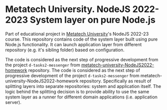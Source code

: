 # Metatech University. NodeJS 2022-2023 System layer on pure Node.js
Part of educational project in [Metatech University](https://github.com/metatech-university/)'s NodeJS 2022-23 course. This repository contains code of the system layer built using pure Node.js functionality. It can launch application layer from different repository (e.g. it's sibling folder) based on configuration.

The code is considered as the next step of progressive development from the project `d-tasks2-messenger` from [metatech-university-NodeJS2022-homework](https://github.com/KLarpen/metatech-university-NodeJS2022-homework/tree/main/JavaScript/d-tasks2-messenger) repository. The code is considered as the next step of progressive development of the project `d-tasks2-messenger` from metatech-university-NodeJS2022-homework repository. Specifically as result of splitting layers into separate repositories: system and application itself. The logic behind the splitting decision is to provide ability to use the same system layer as a runner for different domain applications (i.e. application server).
